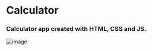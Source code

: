 # **Calculator**

### Calculator app created with HTML, CSS and JS.
![image](https://user-images.githubusercontent.com/40743606/235463010-1f337ce5-8953-4838-8344-b375daa2f3b6.png)
